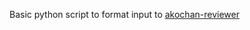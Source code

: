 Basic python script to format input to [akochan-reviewer](https://github.com/Equim-chan/akochan-reviewer)
